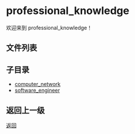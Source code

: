 # professional_knowledge

欢迎来到 professional_knowledge！

## 文件列表



## 子目录

- [computer_network](professional_knowledge/computer_network/README)
- [software_engineer](professional_knowledge/software_engineer/README)

## 返回上一级

[返回](../README.md)